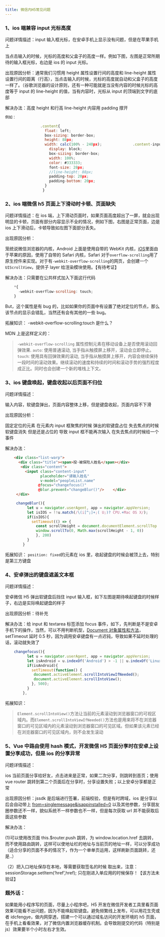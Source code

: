 ```yaml
---
title: 微信内H5常见问题
---
```


### 1、ios 端兼容 input 光标高度

问题详情描述：input 输入框光标，在安卓手机上显示没有问题，但是在苹果手机上

当点击输入的时候，光标的高度和父盒子的高度一样。例如下图，左图是正常所期待的输入框光标，右边是 ios 的 input 光标。

出现原因分析：通常我们习惯用 height 属性设置行间的高度和 line-height 属性设置行间的距离（行高），当点击输入的时候，光标的高度就自动和父盒子的高度一样了。（谷歌浏览器的设计原则，还有一种可能就是当没有内容的时候光标的高度等于 input 的 line-height 的值，当有内容时，光标从 input 的顶端到文字的底部

解决办法：高度 height 和行高 line-height 内容用 padding 撑开

```js
例如：

                .content{
                  float: left;
                  box-sizing: border-box;
                  height: 88px;
                  width: calc(100% - 240px);              .content-input{
                    display: block;
                    box-sizing: border-box;
                    width: 100%;
                    color: #333333;
                    font-size: 28px;
                    //line-height: 88px;
                    padding-top: 20px;
                    padding-bottom: 20px;
                  }
                 }
```

### 2、ios 端微信 h5 页面上下滑动时卡顿、页面缺失

问题详情描述：在 ios 端，上下滑动页面时，如果页面高度超出了一屏，就会出现明显的卡顿，页面有部分内容显示不全的情况，例如下图，右图是正常页面，边是 ios 上下滑动后，卡顿导致如左图下面部分丢失。

出现原因分析：

笼统说微信浏览器的内核，Android 上面是使用自带的 WebKit 内核，[iOS](http://lib.csdn.net/base/ios)里面由于苹果的原因，使用了自带的 Safari 内核，Safari 对于`overflow-scrolling`用了原生控件来实现。对于有`-webkit-overflow-scrolling`的网页，会创建一个`UIScrollView`，提供子 layer 给渲染模块使用。【有待考证】

解决办法：只需要在公共样式加入下面这行代码

```js
    *{
      -webkit-overflow-scrolling: touch;
    }
```

But，这个属性是有 bug 的，比如如果你的页面中有设置了绝对定位的节点，那么该节点的显示会错乱，当然还有会有其他的一些 bug。

拓展知识： -webkit-overflow-scrolling:touch 是什么？

MDN 上是这样定义的：

> `-webkit-overflow-scrolling` 属性控制元素在移动设备上是否使用滚动回弹效果.
> `auto`: 使用普通滚动, 当手指从触摸屏上移开，滚动会立即停止。
> `touch`: 使用具有回弹效果的滚动, 当手指从触摸屏上移开，内容会继续保持一段时间的滚动效果。继续滚动的速度和持续的时间和滚动手势的强烈程度成正比。同时也会创建一个新的堆栈上下文。

### 3、ios 键盘唤起，键盘收起以后页面不归位

问题详情描述：

输入内容，软键盘弹出，页面内容整体上移，但是键盘收起，页面内容不下滑

出现原因分析：

固定定位的元素 在元素内 input 框聚焦的时候 弹出的软键盘占位 失去焦点的时候软键盘消失 但是还是占位的 导致 input 框不能再次输入 在失去焦点的时候给一个事件

解决办法：

```html
    <div class="list-warp">
      <div class="title"><span>投·被保险人姓名</span></div>
       <div class="content">
         <input class="content-input"
                placeholder="请输入姓名"
                v-model="peopleList.name"
               @focus="changefocus()"
               @blur.prevent="changeBlur()"/>    </div>
     </div>
```

```js
     changeBlur(){
          let u = navigator.userAgent, app = navigator.appVersion;
          let isIOS = !!u.match(/\(i[^;]+;( U;)? CPU.+Mac OS X/);
          if(isIOS){
            setTimeout(() => {
              const scrollHeight = document.documentElement.scrollTop || document.body.scrollTop || 0
              window.scrollTo(0, Math.max(scrollHeight - 1, 0))
              }, 200)
          }
        }
```

拓展知识： `position: fixed`的元素在 ios 里，收起键盘的时候会被顶上去，特别是第三方键盘

### 4、安卓弹出的键盘遮盖文本框

问题详情描述：

安卓微信 H5 弹出软键盘后挡住 input 输入框，如下左图是期待唤起键盘的时候样子，右边是实际唤起键盘的样子

出现原因分析：待补充

解决办法：给 input 和 textarea 标签添加 focus 事件，如下，先判断是不是安卓手机下的操作，当然，可以不用判断机型，[Document 对象属性和方法](https://www.runoob.com/jsref/dom-obj-document.html)，setTimeout 延时 0.5 秒，因为调用安卓键盘有一点迟钝，导致如果不延时处理的话，滚动就失效了

```js
    changefocus(){
          let u = navigator.userAgent, app = navigator.appVersion;
          let isAndroid = u.indexOf('Android') > -1 || u.indexOf('Linux') > -1;
          if(isAndroid){
            setTimeout(function() {
             document.activeElement.scrollIntoViewIfNeeded();
             document.activeElement.scrollIntoView();
            }, 500);
          }
        },
```

拓展知识：

> `Element.scrollIntoView()`方法让当前的元素滚动到浏览器窗口的可视区域内。而`Element.scrollIntoViewIfNeeded()`方法也是用来将不在浏览器窗口的可见区域内的元素滚动到浏览器窗口的可见区域。但如果该元素已经在浏览器窗口的可见区域内，则不会发生滚动

### 5、Vue 中路由使用 hash 模式，开发微信 H5 页面分享时在安卓上设置分享成功，但是 ios 的分享异常

问题详情描述：

ios 当前页面分享给好友，点击进来是正常，如果二次分享，则跳转到首页；使用 vue router 跳转到第二个页面后在分享时，分享设置失败；以上安卓分享都是正常

出现原因分析：jssdk 是后端进行签署，前端校验，但是有时跨域，ios 是分享以后会自动带上 [from=singlemessage&isappinstalled=0](http://192.168.0.100:8080/?from=singlemessage&isappinstalled=0) 以及其他参数，分享朋友圈参数还不一样，貌似系统不一样参数也不一样，但是每次获取 url 并不能获取后面这些参数

解决办法：

(1)可以使用改页面 this.\$router.push 跳转，为 window.location.href 去跳转，而不使用路由跳转，这样可以使地址栏的地址与当前页的地址一样，可以分享成功（适合分享的页面不多的情况下，作为一个单单页运用，这样刷新页面跳转，还是..）

（2）把入口地址保存在本地，等需要获取签名的时候 取出来，注意：sessionStorage.setItem(‘href’,href); 只在刚进入单应用的时候保存！【该方法未验证】

### 题外话：

如果能用小程序写的页面，尽量上小程序吧，H5 开发在微信开发者工具里看页面效果可能看不出问题，因为不能唤起软键盘。避免频繁线上发布，可以用花生壳或者 idcfengye，做内网穿透，搭建一个可以通过域名访问的开发环境的 h5 页面，在手机上看看效果，对了微信内置浏览器缓存机制。会导致刚提交的代码（特别是 js）效果要半个小时左右才生效。
